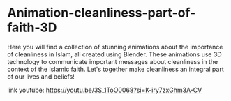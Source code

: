 # Animation-cleanliness-part-of-faith-3D
Here you will find a collection of stunning animations about the importance of cleanliness in Islam, all created using Blender. These animations use 3D technology to communicate important messages about cleanliness in the context of the Islamic faith. Let's together make cleanliness an integral part of our lives and beliefs!

link youtube: https://youtu.be/3S_1ToO0068?si=K-iry7zxGhm3A-CV
